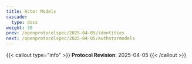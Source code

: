 ```yaml
---
title: Actor Models
cascade:
  type: docs
weight: 30
prev: /openprotocolspec/2025-04-05/identities
next: /openprotocolspec/2025-04-05/authstarmodels
---
```


{{< callout type="info" >}} **Protocol Revision**: 2025-04-05 {{< /callout >}}

